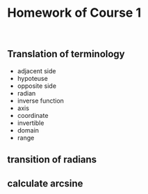 # Homework of Course 1
</br>

## Translation of terminology

- adjacent side
- hypoteuse
- opposite side
- radian
- inverse function
- axis
- coordinate
- invertible
- domain
- range
## transition of radians

## calculate arcsine
